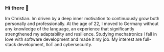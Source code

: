 ### Hi there 👋

Im Christian. Im driven by a deep inner motivation to continuously grow both personally and professionally. At the age of 22, I moved to Germany without any knowledge of the language, an experience that significantly strengthened my adaptability and resilience. Studying mechatronics I fall in love with software development and made it my job. My interest are full-stack development, IIoT and cybersecurity. 